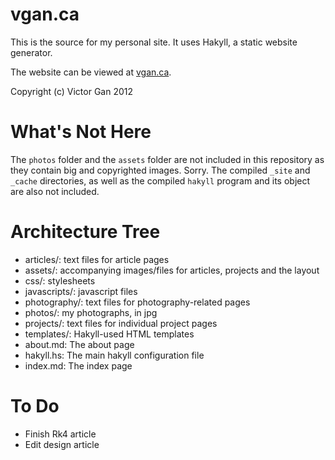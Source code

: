 vgan.ca
=======
This is the source for my personal site. It uses Hakyll, a static website
generator.

The website can be viewed at [vgan.ca](http://www.vgan.ca).

Copyright (c) Victor Gan 2012

What's Not Here
===============
The `photos` folder and the `assets` folder are not included in this repository
as they contain big and copyrighted images. Sorry. The compiled `_site` and
`_cache` directories, as well as the compiled `hakyll` program and its object
are also not included. 

Architecture Tree
=================
- articles/: text files for article pages
- assets/: accompanying images/files for articles, projects and the layout
- css/: stylesheets
- javascripts/: javascript files
- photography/: text files for photography-related pages
- photos/: my photographs, in jpg
- projects/: text files for individual project pages
- templates/: Hakyll-used HTML templates
- about.md: The about page
- hakyll.hs: The main hakyll configuration file
- index.md: The index page

To Do
=====
- Finish Rk4 article
- Edit design article
